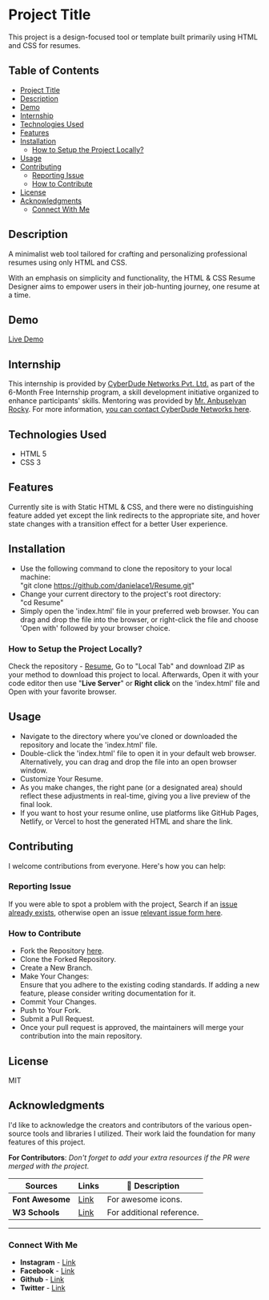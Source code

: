 # Project Title

This project is a design-focused tool or template built primarily using HTML and CSS for resumes. 


## Table of Contents
- [Project Title](#project-title)
- [Description](#description)
- [Demo](#demo)
- [Internship](#internship)
- [Technologies Used](#technologies-used)
- [Features](#features)
- [Installation](#installation)
  - [How to Setup the Project Locally?](#how-to-setup-the-project-locally)
- [Usage](#usage)
- [Contributing](#contributing)
  - [Reporting Issue](#reporting-issue)
  - [How to Contribute](#how-to-contribute)
- [License](#license)
- [Acknowledgments](#acknowledgments)
  - [Connect With Me](#connect-with-me)


## Description

A minimalist web tool tailored for crafting and personalizing professional resumes using only HTML and CSS.

With an emphasis on simplicity and functionality, the HTML & CSS Resume Designer aims to empower users in their job-hunting journey, one resume at a time.

## Demo

[Live Demo](https://danielace1.github.io/Resume/)

## Internship

This internship is provided by [CyberDude Networks Pvt. Ltd.](https://youtube.com/cyberdudenetworks) as part of the 6-Month Free Internship program, a skill development initiative organized to enhance participants' skills. Mentoring was provided by [Mr. Anbuselvan Rocky](https://instagram.com/anbuselvanrocky). For more information, [you can contact CyberDude Networks here](https://cyberdudenetworks.com).

## Technologies Used

- HTML 5
- CSS 3

## Features

Currently site is with Static HTML & CSS, and there were no distinguishing feature added yet except the link redirects to the appropriate site, and hover state changes with a transition effect for a better User experience. 

## Installation

- Use the following command to clone the repository to your local machine: <br>
"git clone https://github.com/danielace1/Resume.git"
- Change your current directory to the project's root directory: <br>
"cd Resume"
- Simply open the 'index.html' file in your preferred web browser. You can drag and drop the file into the browser, or right-click the file and choose 'Open with' followed by your browser choice.

### How to Setup the Project Locally?

Check the repository - [Resume](https://github.com/danielace1/Resume), Go to "Local Tab" and download ZIP as your method to download this project to local. Afterwards, Open it with your code editor then use "**Live Server**" or **Right click** on the 'index.html' file and Open with your favorite browser.


## Usage

- Navigate to the directory where you've cloned or downloaded the repository and locate the 'index.html' file.
- Double-click the 'index.html' file to open it in your default web browser. Alternatively, you can drag and drop the file into an open browser window.
- Customize Your Resume.
- As you make changes, the right pane (or a designated area) should reflect these adjustments in real-time, giving you a live preview of the final look.
- If you want to host your resume online, use platforms like GitHub Pages, Netlify, or Vercel to host the generated HTML and share the link.

## Contributing

I welcome contributions from everyone. Here's how you can help:

### Reporting Issue
If you were able to spot a problem with the project, Search if an [issue already exists](https://docs.github.com/en/search-github/searching-on-github/searching-issues-and-pull-requests#search-by-the-title-body-or-comments), otherwise open an issue [relevant issue form here](https://github.com/danielace1/Resume/issues/new).

### How to Contribute 
- Fork the Repository [here](https://github.com/danielace1/Resume).
- Clone the Forked Repository.
- Create a New Branch.
- Make Your Changes: <br>
Ensure that you adhere to the existing coding standards.
If adding a new feature, please consider writing documentation for it.
- Commit Your Changes.
- Push to Your Fork.
- Submit a Pull Request.
- Once your pull request is approved, the maintainers will merge your contribution into the main repository.

## License
MIT

## Acknowledgments

I'd like to acknowledge the creators and contributors of the various open-source tools and libraries I utilized. Their work laid the foundation for many features of this project.

**For Contributors**: *Don't forget to add your extra resources if the PR were merged with the project.*

| Sources | Links | 📗 Description |
|-------|-------|-------|
| **Font Awesome**  |  [Link](https://fontawesome.com/) | For awesome icons.
| **W3 Schools**  |  [Link](https://w3schools.com/) | For additional reference.

---

### Connect With Me 
- **Instagram** - [Link](https://www.instagram.com/sudharsan_daniel/)
- **Facebook** - [Link](https://www.facebook.com/sudharsandaniel.sudharsandaniel)
- **Github** - [Link](https://github.com/danielace1)
- **Twitter** - [Link](https://twitter.com/Sudharsandaniel)

